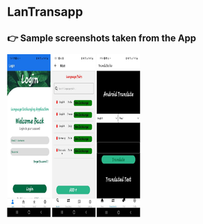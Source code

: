 # LanTransapp

## 👉 Sample screenshots taken from the App



<img src="scrennshot/loginpage.jpg" alt="Screenshot 2" height="380px" width="20%">
<img src="scrennshot/lanpair.jpg" alt="Screenshot 3" height="380px" width="20%">
<img src="scrennshot/translatesite.jpg" alt="Screenshot 4" height="380px" width="20%">
